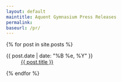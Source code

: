 ```yaml
---
layout: default
maintitle: Aquent Gymnasium Press Releases
permalink:
baseurl: /pr/
---
```


{% for post in site.posts %}
<dl>
    <dt>{{ post.date | date: "%B %e, %Y" }}</dt>
    <dd><a href="{{ site.baseurl }}{{ post.url }}">{{ post.title }}</a></dd>
</dl>
{% endfor %}

